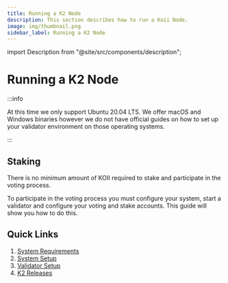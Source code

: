 ```yaml
---
title: Running a K2 Node
description: This section describes how to run a Koii Node.
image: img/thumbnail.png
sidebar_label: Running a K2 Node
---
```


import Description from "@site/src/components/description";

# Running a K2 Node

<Description
  text="This section describes how to run a K2 Validator."
/>

:::info

At this time we only support Ubuntu 20.04 LTS. We offer macOS and Windows binaries however we do not have official guides on how to set up your validator environment on those operating systems.

:::

## Staking

There is no minimum amount of KOII required to stake and participate in the voting process.

To participate in the voting process you must configure your system, start a validator and configure your voting and stake accounts. This guide will show you how to do this.

## Quick Links

1. [System Requirements](./system-requirements)
2. [System Setup](./system-setup)
3. [Validator Setup](./validator-setup)
4. [K2 Releases](https://github.com/koii-network/k2-release)
